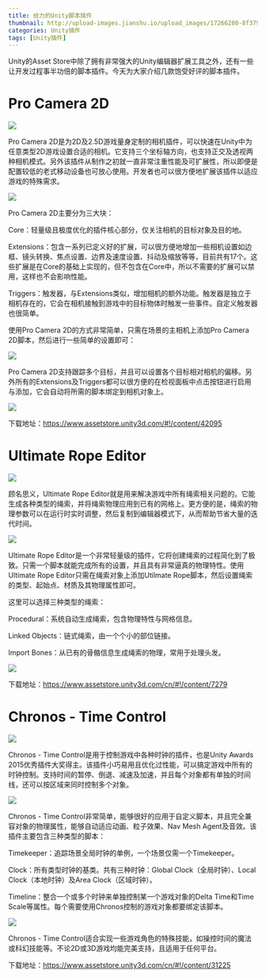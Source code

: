 ```yaml
---
title: 给力的Unity脚本插件
thumbnail: http://upload-images.jianshu.io/upload_images/17266280-8f37992cdc62fa84.png?imageMogr2/auto-orient/strip%7CimageView2/2/w/1240
categories: Unity插件
tags: [Unity插件]
---
```


Unity的Asset
Store中除了拥有非常强大的Unity编辑器扩展工具之外，还有一些让开发过程事半功倍的脚本插件。今天为大家介绍几款饱受好评的脚本插件。

# Pro Camera 2D

  

![](http://upload-images.jianshu.io/upload_images/17266280-8f37992cdc62fa84.png?imageMogr2/auto-orient/strip%7CimageView2/2/w/1240)  

Pro Camera
2D是为2D及2.5D游戏量身定制的相机插件，可以快速在Unity中为任意类型2D游戏设置合适的相机。它支持三个坐标轴方向，也支持正交及透视两种相机模式。另外该插件从制作之初就一直非常注重性能及可扩展性，所以即便是配置较低的老式移动设备也可放心使用。开发者也可以很方便地扩展该插件以适应游戏的特殊需求。

  

![](http://upload-images.jianshu.io/upload_images/17266280-0722f23eb7d0f63f.png?imageMogr2/auto-orient/strip%7CimageView2/2/w/1240)  

Pro Camera 2D主要分为三大块：

Core：轻量级且极度优化的插件核心部分，仅关注相机的目标对象及目的地。

Extensions：包含一系列已定义好的扩展，可以很方便地增加一些相机设置如边框、镜头转换、焦点设置、边界及速度设置、抖动及缩放等等，目前共有17个。这些扩展是在Core的基础上实现的，但不包含在Core中，所以不需要的扩展可以禁用，这样也不会影响性能。

Triggers：触发器，与Extensions类似，增加相机的额外功能。触发器是独立于相机存在的，它会在相机接触到游戏中的目标物体时触发一些事件。自定义触发器也很简单。

使用Pro Camera 2D的方式非常简单，只需在场景的主相机上添加Pro Camera 2D脚本，然后进行一些简单的设置即可：

  

![](http://upload-images.jianshu.io/upload_images/17266280-0714741ea81d63dd.png?imageMogr2/auto-orient/strip%7CimageView2/2/w/1240)  

Pro Camera
2D支持跟踪多个目标，并且可以设置各个目标相对相机的偏移。另外所有的Extensions及Triggers都可以很方便的在检视面板中点击按钮进行启用与添加，它会自动将所需的脚本绑定到相机对象上。

  

![](http://upload-images.jianshu.io/upload_images/17266280-804ead7c1603e87d.png?imageMogr2/auto-orient/strip%7CimageView2/2/w/1240)  

下载地址：https://www.assetstore.unity3d.com/#!/content/42095

# Ultimate Rope Editor

  

![](http://upload-images.jianshu.io/upload_images/17266280-66586d536cb6a5c3.png?imageMogr2/auto-orient/strip%7CimageView2/2/w/1240)  

顾名思义，Ultimate Rope
Editor就是用来解决游戏中所有绳索相关问题的。它能生成各种类型的绳索，并将绳索物理应用到已有的网格上。更方便的是，绳索的物理参数可以在运行时实时调整，然后复制到编辑器模式下，从而帮助节省大量的迭代时间。

  

![](http://upload-images.jianshu.io/upload_images/17266280-c4198c50c788c2a1.png?imageMogr2/auto-orient/strip%7CimageView2/2/w/1240)  

Ultimate Rope
Editor是一个非常轻量级的插件，它将创建绳索的过程简化到了极致。只需一个脚本就能完成所有的设置，并且具有非常逼真的物理特性。使用Ultimate
Rope Editor只需在绳索对象上添加Utilmate Rope脚本，然后设置绳索的类型、起始点、材质及其物理属性即可。

这里可以选择三种类型的绳索：

Procedural：系统自动生成绳索，包含物理特性与网格信息。

Linked Objects：链式绳索，由一个个小的部位链接。

Import Bones：从已有的骨骼信息生成绳索的物理，常用于处理头发。

  

![](http://upload-images.jianshu.io/upload_images/17266280-62cfa9749237b416.png?imageMogr2/auto-orient/strip%7CimageView2/2/w/1240)  

下载地址：https://www.assetstore.unity3d.com/cn/#!/content/7279

  

# Chronos - Time Control

  

![](http://upload-images.jianshu.io/upload_images/17266280-20e8f4210e14c2cd.png?imageMogr2/auto-orient/strip%7CimageView2/2/w/1240)  

Chronos - Time Control是用于控制游戏中各种时钟的插件，也是Unity Awards
2015优秀插件大奖得主。该插件小巧易用且优化过性能，可以搞定游戏中所有的时钟控制。支持时间的暂停、倒退、减速及加速，并且每个对象都有单独的时间线，还可以按区域来同时控制多个对象。

  

![](http://upload-images.jianshu.io/upload_images/17266280-0211c34094c8f82c.png?imageMogr2/auto-orient/strip%7CimageView2/2/w/1240)  

Chronos - Time Control非常简单，能够很好的应用于自定义脚本，并且完全兼容对象的物理属性，能够自动适应动画、粒子效果、Nav Mesh
Agent及音效。该插件主要包含三种类型的脚本：

Timekeeper：追踪场景全局时钟的单例，一个场景仅需一个Timekeeper。

Clock：所有类型时钟的基类。共有三种时钟：Global Clock（全局时钟）、Local Clock（本地时钟）及Area Clock（区域时钟）。

Timeline：整合一个或多个时钟来单独控制某一个游戏对象的Delta Time和Time
Scale等属性。每个需要使用Chronos控制的游戏对象都要绑定该脚本。

  

![](http://upload-images.jianshu.io/upload_images/17266280-8a9e7901e708eb7b.png?imageMogr2/auto-orient/strip%7CimageView2/2/w/1240)  

Chronos - Time Control适合实现一些游戏角色的特殊技能，如操控时间的魔法或科幻技能等。不论2D或3D游戏均能完美支持，且适用于任何平台。

下载地址：https://www.assetstore.unity3d.com/cn/#!/content/31225

